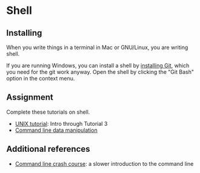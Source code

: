 # Shell

## Installing
When you write things in a terminal in Mac or GNU/Linux, you are writing shell.

If you are running Windows, you can install a shell by [installing
Git](http://git-scm.com/download/win), which you need for the git work anyway.
Open the shell by clicking the "Git Bash" option in the context menu.

## Assignment
Complete these tutorials on shell.

* [UNIX tutorial](http://www.ee.surrey.ac.uk/Teaching/Unix/): Intro through Tutorial 3
* [Command line data manipulation](http://planspace.org/2013/05/21/command-line-data-manipulation/)

## Additional references
* [Command line crash course](http://cli.learncodethehardway.org/book/): a
slower introduction to the command line
